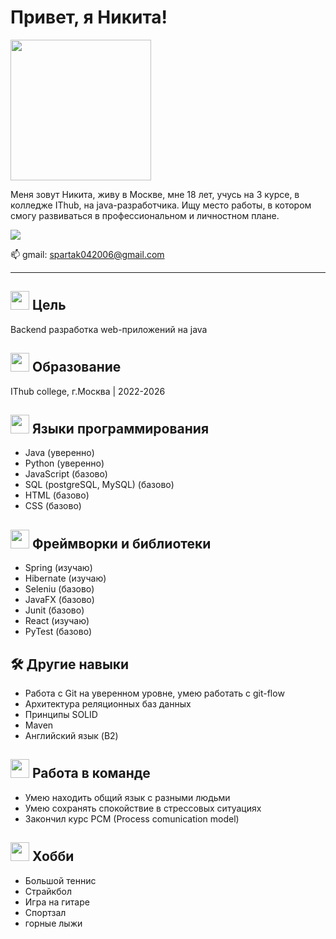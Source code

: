 # Привет, я Никита!
<img src="https://github.com/user-attachments/assets/b10f414b-0d68-45dc-86cb-ae593513e986" width="225" height="225" />

Меня зовут Никита, живу в Москве, мне 18 лет, учусь на 3 курсе, в колледже IThub, на java-разработчика. Ищу место работы, в котором смогу развиваться в профессиональном и личностном плане.




<p align='left'>
   <a href="https://t.me/l_lakas_l">
       <img src="https://img.shields.io/badge/Telegram-2CA5E0?style=for-the-badge&logo=telegram&logoColor=white"/>
   </a>
<p align='left'>
   📫 gmail: <a href='mailto:spartak042006@gmail.com'>spartak042006@gmail.com</a>
</p>  
  
------------------------------------------------------------------------------------------------------------------------------------------------

## <img src="https://github.com/user-attachments/assets/a26043b3-01d8-4810-b528-0cd0fe2485a4" width="30" height="30"> Цель
Backend разработка web-приложений на java

## <img src="https://github.com/user-attachments/assets/2a13efb5-0058-4257-a2c9-6fb1166b93bb" width="30" height="30"> Образование
IThub college, г.Москва | 2022-2026


## <img src="https://github.com/user-attachments/assets/32328c3d-f2f1-484e-a86f-923ff15c4359" width="30" height="30"> Языки программирования
* Java (уверенно)
* Python (уверенно)
* JavaScript (базово)
* SQL (postgreSQL, MySQL) (базово)
* HTML (базово)
* CSS (базово)



## <img src="https://github.com/user-attachments/assets/5520899b-e252-44c0-93ee-8e296774e8f4" width="30" height="30"> Фреймворки и библиотеки
* Spring (изучаю)
* Hibernate (изучаю)
* Seleniu (базово)
* JavaFX (базово)
* Junit (базово)
* React (изучаю)
* PyTest (базово)



## 🛠 Другие навыки
*   Работа с Git на уверенном уровне, умею работать с git-flow
*   Архитектура реляционных баз данных
*   Принципы SOLID
*   Maven
*   Английский язык (B2)



## <img src="https://github.com/user-attachments/assets/add7f8dc-e31d-47b2-a31e-150b8d8f7ca4" width="30" height="30"> Работа в команде
* Умею находить общий язык с разными людьми
* Умею сохранять спокойствие в стрессовых ситуациях
* Закончил курс PCM (Process comunication model)



## <img src="https://github.com/user-attachments/assets/e3097118-aeb6-49dd-a050-5b0356364b7e" width="30" height="30"> Хобби
* Большой теннис
* Страйкбол
* Игра на гитаре
* Спортзал
* горные лыжи
